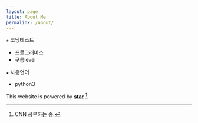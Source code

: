```yaml
---
layout: page
title: About Me
permalink: /about/
---
```


 `★` 코딩테스트
- 프로그래머스
- 구름level
    
    
 `★` 사용언어
- python3
 

This website is powered by **[star](https://github.com/pythonhee/star)** [^1].

[^1]:CNN 공부하는 중.
